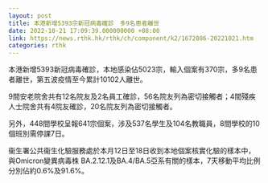 ```yaml
---
layout: post
title: 本港新增5393宗新冠病毒確診　多9名患者離世
date: 2022-10-21 17:09:39.000000000 +08:00
link: https://news.rthk.hk/rthk/ch/component/k2/1672086-20221021.htm
categories: rthk
---
```


本港新增5393新冠病毒確診，本地感染佔5023宗，輸入個案有370宗，多9名患者離世，第五波疫情至今累計10102人離世。

9間安老院舍共有12名院友及2名員工確診，56名院友列為密切接觸者；4間殘疾人士院舍共有4院友確診，20名院友列為密切接觸者。

另外，448間學校呈報641宗個案，涉及537名學生及104名教職員，8間學校的10個班別需停課7日。

衞生署公共衞生化驗服務處於本月12日至18日收到本地個案核實化驗的樣本中，與Omicron變異病毒株 BA.2.12.1及BA.4/BA.5亞系有關的樣本，7天移動平均比例分別佔約0.6%及91.6%。
